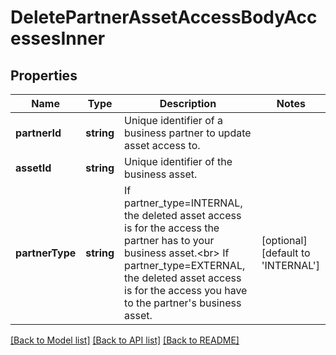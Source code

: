 # DeletePartnerAssetAccessBodyAccessesInner

## Properties
Name | Type | Description | Notes
------------ | ------------- | ------------- | -------------
**partnerId** | **string** | Unique identifier of a business partner to update asset access to. | 
**assetId** | **string** | Unique identifier of the business asset. | 
**partnerType** | **string** | If partner_type&#x3D;INTERNAL, the deleted asset access is for the access the partner has to your business asset.&lt;br&gt; If partner_type&#x3D;EXTERNAL, the deleted asset access is for the access you have to the partner&#39;s business asset. | [optional] [default to 'INTERNAL']

[[Back to Model list]](../README.md#documentation-for-models) [[Back to API list]](../README.md#documentation-for-api-endpoints) [[Back to README]](../README.md)


